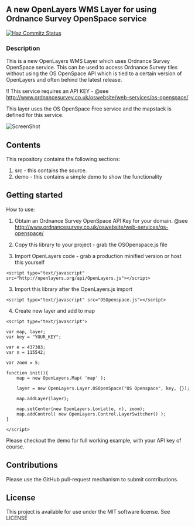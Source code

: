## A new OpenLayers WMS Layer for using Ordnance Survey OpenSpace service

[![Haz Commitz Status](http://haz-commitz.herokuapp.com/repos/rob-murray/OS-OpenSpace-OpenLayers-WMS.svg)](http://haz-commitz.herokuapp.com/repos/rob-murray/OS-OpenSpace-OpenLayers-WMS)

### Description

This is a new OpenLayers WMS Layer which uses Ordnance Survey OpenSpace service. This can be used to access Ordnance Survey tiles without using the OS OpenSpace API which is tied to a certain version of OpenLayers and often behind the latest release.

!! This service requires an API KEY - @see http://www.ordnancesurvey.co.uk/oswebsite/web-services/os-openspace/

This layer uses the OS OpenSpace Free service and the mapstack is defined for this service.

![ScreenShot](https://github.com/rob-murray/openlayers-wms-os_openspace/raw/master/screenshot.png "Screenshot of demo app")

## Contents

This repository contains the following sections:

1. src - this contains the source.
2. demo - this contains a simple demo to show the functionality

## Getting started

How to use:

1) Obtain an Ordnance Survey OpenSpace API Key for your domain. @see http://www.ordnancesurvey.co.uk/oswebsite/web-services/os-openspace/ 

2) Copy this library to your project - grab the OSOpenspace.js file

2) Import OpenLayers code - grab a production minified version or host this yourself

```
<script type="text/javascript" src="http://openlayers.org/api/OpenLayers.js"></script>
```

3) Import this library after the OpenLayers.js import

```
<script type="text/javascript" src="OSOpenspace.js"></script>
```

4) Create new layer and add to map

```
<script type="text/javascript">

var map, layer;
var key = "YOUR_KEY";

var e = 437303;
var n = 115542;

var zoom = 5;

function init(){
    map = new OpenLayers.Map( 'map' );
    
    layer = new OpenLayers.Layer.OSOpenSpace("OS Openspace", key, {});
        
    map.addLayer(layer);

    map.setCenter(new OpenLayers.LonLat(e, n), zoom);
    map.addControl( new OpenLayers.Control.LayerSwitcher() );
}
        
</script>
```


Please checkout the demo for full working example, with your API key of course.

## Contributions

Please use the GitHub pull-request mechanism to submit contributions.

## License

This project is available for use under the MIT software license.
See LICENSE
